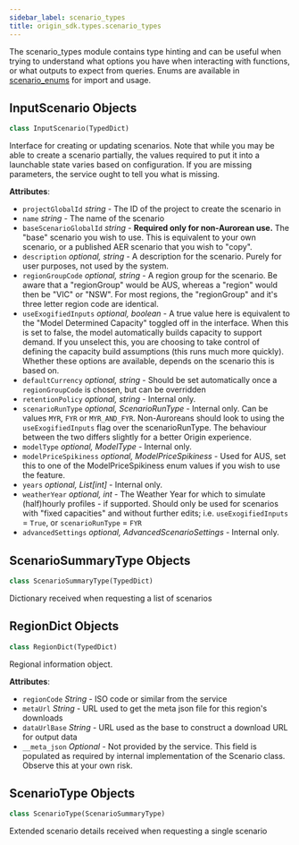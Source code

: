 ```yaml
---
sidebar_label: scenario_types
title: origin_sdk.types.scenario_types
---
```


The scenario_types module contains type hinting and can be useful when trying to
understand what options you have when interacting with functions, or what
outputs to expect from queries. Enums are available in
[scenario_enums](/docs/origin_sdk/types/scenario_enums) for import and usage.

## InputScenario Objects

```python
class InputScenario(TypedDict)
```

Interface for creating or updating scenarios. Note that while you may be
able to create a scenario partially, the values required to put it into a
launchable state varies based on configuration. If you are missing
parameters, the service ought to tell you what is missing.

**Attributes**:

- `projectGlobalId` _string_ - The ID of the project to create the scenario
  in
- `name` _string_ - The name of the scenario
- `baseScenarioGlobalId` _string_ - **Required only for non-Aurorean use.** The
  &quot;base&quot; scenario you wish to use. This is equivalent to your own
  scenario, or a published AER scenario that you wish to &quot;copy&quot;.
- `description` _optional, string_ - A description for the scenario. Purely for user
  purposes, not used by the system.
- `regionGroupCode` _optional, string_ - A region group for the scenario. Be aware
  that a &quot;regionGroup&quot; would be AUS, whereas a &quot;region&quot; would then be
  &quot;VIC&quot; or &quot;NSW&quot;. For most regions, the &quot;regionGroup&quot; and it&#x27;s three
  letter region code are identical.
- `useExogifiedInputs` _optional, boolean_ - A true value here is equivalent to the
  &quot;Model Determined Capacity&quot; toggled off in the interface. When this
  is set to false, the model automatically builds capacity to support
  demand. If you unselect this, you are choosing to take control of
  defining the capacity build assumptions (this runs much more
  quickly). Whether these options are available, depends on the
  scenario this is based on.
- `defaultCurrency` _optional, string_ - Should be set automatically once a
  `regionGroupCode` is chosen, but can be overridden
- `retentionPolicy` _optional, string_ - Internal only.
- `scenarioRunType` _optional, ScenarioRunType_ - Internal only. Can be values `MYR`, `FYR` or
  `MYR_AND_FYR`. Non-Auroreans should look to using the
  `useExogifiedInputs` flag over the scenarioRunType. The behaviour
  between the two differs slightly for a better Origin experience.
- `modelType` _optional, ModelType_ - Internal only.
- `modelPriceSpikiness` _optional, ModelPriceSpikiness_ - Used for AUS, set
  this to one of the ModelPriceSpikiness enum values if you wish to
  use the feature.
- `years` _optional, List[int]_ - Internal only.
- `weatherYear` _optional, int_ - The Weather Year for which to simulate (half)hourly profiles - if supported.
  Should only be used for scenarios with &quot;fixed capacities&quot; and without further edits; i.e.
  `useExogifiedInputs` = `True`, or `scenarioRunType` = `FYR`
- `advancedSettings` _optional, AdvancedScenarioSettings_ - Internal only.

## ScenarioSummaryType Objects

```python
class ScenarioSummaryType(TypedDict)
```

Dictionary received when requesting a list of scenarios

## RegionDict Objects

```python
class RegionDict(TypedDict)
```

Regional information object.

**Attributes**:

- `regionCode` _String_ - ISO code or similar from the service
- `metaUrl` _String_ - URL used to get the meta json file for this region&#x27;s downloads
- `dataUrlBase` _String_ - URL used as the base to construct a download URL
  for output data
- `__meta_json` _Optional_ - Not provided by the service. This field is
  populated as required by internal implementation of the Scenario class.
  Observe this at your own risk.

## ScenarioType Objects

```python
class ScenarioType(ScenarioSummaryType)
```

Extended scenario details received when requesting a single scenario
